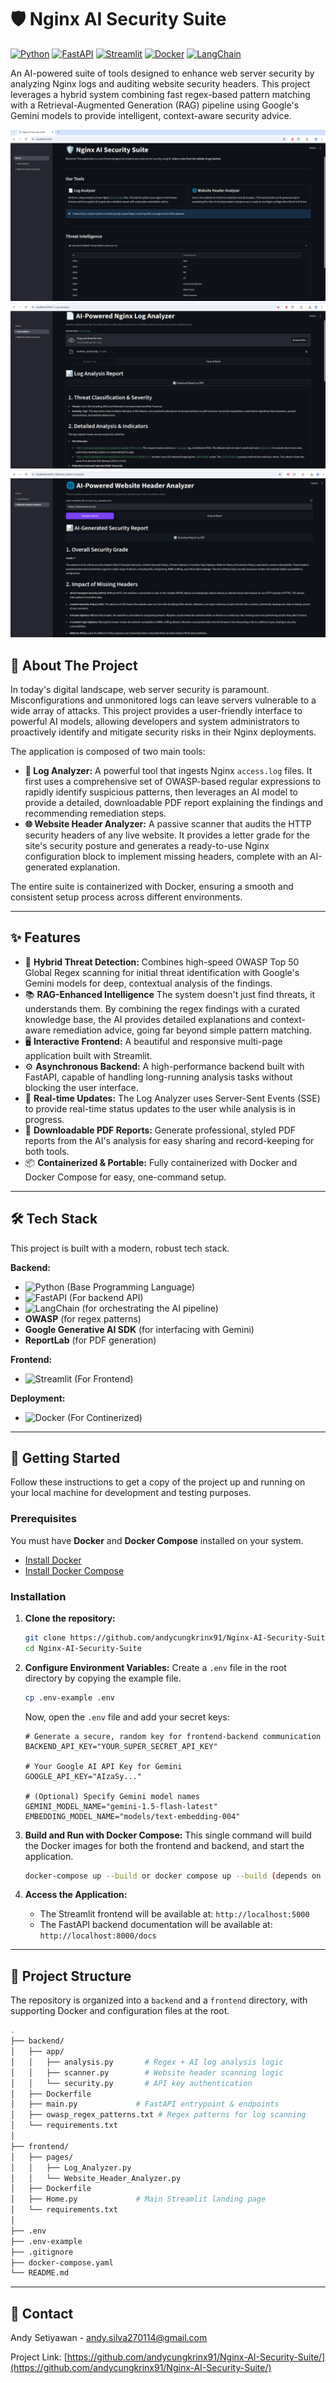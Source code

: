 # 🛡️ Nginx AI Security Suite

[![Python][Python-badge]][Python-url]
[![FastAPI][FastAPI-badge]][FastAPI-url]
[![Streamlit][Streamlit-badge]][Streamlit-url]
[![Docker][Docker-badge]][Docker-url]
[![LangChain][LangChain-badge]][LangChain-url]

An AI-powered suite of tools designed to enhance web server security by analyzing Nginx logs and auditing website security headers. This project leverages a hybrid system combining fast regex-based pattern matching with a Retrieval-Augmented Generation (RAG) pipeline using Google's Gemini models to provide intelligent, context-aware security advice.

![Home Page Screenshot](https://raw.githubusercontent.com/andycungkrinx91/Nginx-AI-Security-Suite/master/images/homepage.png)
![Log Analyzer Page Screenshot](https://raw.githubusercontent.com/andycungkrinx91/Nginx-AI-Security-Suite/master/images/log-analyzer.png)
![Website Header Analyzer Page Screenshot](https://raw.githubusercontent.com/andycungkrinx91/Nginx-AI-Security-Suite/master/images/header-analyzer.png)

## 🧐 About The Project

In today's digital landscape, web server security is paramount. Misconfigurations and unmonitored logs can leave servers vulnerable to a wide array of attacks. This project provides a user-friendly interface to powerful AI models, allowing developers and system administrators to proactively identify and mitigate security risks in their Nginx deployments.

The application is composed of two main tools:

* **📄 Log Analyzer:** A powerful tool that ingests Nginx `access.log` files. It first uses a comprehensive set of OWASP-based regular expressions to rapidly identify suspicious patterns, then leverages an AI model to provide a detailed, downloadable PDF report explaining the findings and recommending remediation steps.
* **🌐 Website Header Analyzer:** A passive scanner that audits the HTTP security headers of any live website. It provides a letter grade for the site's security posture and generates a ready-to-use Nginx configuration block to implement missing headers, complete with an AI-generated explanation.

The entire suite is containerized with Docker, ensuring a smooth and consistent setup process across different environments.

---

## ✨ Features

* 🚀 **Hybrid Threat Detection:** Combines high-speed OWASP Top 50 Global Regex scanning for initial threat identification with Google's Gemini models for deep, contextual analysis of the findings.
* 📚 **RAG-Enhanced Intelligence** The system doesn't just find threats, it understands them. By combining the regex findings with a curated knowledge base, the AI provides detailed explanations and context-aware remediation advice, going far beyond simple pattern matching.
* 🖥️ **Interactive Frontend:** A beautiful and responsive multi-page application built with Streamlit.
* ⚙️ **Asynchronous Backend:** A high-performance backend built with FastAPI, capable of handling long-running analysis tasks without blocking the user interface.
* 🔄 **Real-time Updates:** The Log Analyzer uses Server-Sent Events (SSE) to provide real-time status updates to the user while analysis is in progress.
* 📄 **Downloadable PDF Reports:** Generate professional, styled PDF reports from the AI's analysis for easy sharing and record-keeping for both tools.
* 📦 **Containerized & Portable:** Fully containerized with Docker and Docker Compose for easy, one-command setup.

---

## 🛠️ Tech Stack

This project is built with a modern, robust tech stack.

**Backend:**
* ![Python][Python-badge] (Base Programming Language)
* ![FastAPI][FastAPI-badge] (For backend API)
* ![LangChain][LangChain-badge] (for orchestrating the AI pipeline)
* **OWASP** (for regex patterns)
* **Google Generative AI SDK** (for interfacing with Gemini)
* **ReportLab** (for PDF generation)

**Frontend:**
* ![Streamlit][Streamlit-badge] (For Frontend)

**Deployment:**
* ![Docker][Docker-badge] (For Continerized)

---

## 🚀 Getting Started

Follow these instructions to get a copy of the project up and running on your local machine for development and testing purposes.

### Prerequisites

You must have **Docker** and **Docker Compose** installed on your system.
* [Install Docker](https://docs.docker.com/get-docker/)
* [Install Docker Compose](https://docs.docker.com/compose/install/)

### Installation

1.  **Clone the repository:**
    ```sh
    git clone https://github.com/andycungkrinx91/Nginx-AI-Security-Suite.git
    cd Nginx-AI-Security-Suite
    ```

2.  **Configure Environment Variables:**
    Create a `.env` file in the root directory by copying the example file.
    ```sh
    cp .env-example .env
    ```
    Now, open the `.env` file and add your secret keys:
    ```env
    # Generate a secure, random key for frontend-backend communication
    BACKEND_API_KEY="YOUR_SUPER_SECRET_API_KEY"

    # Your Google AI API Key for Gemini
    GOOGLE_API_KEY="AIzaSy..."

    # (Optional) Specify Gemini model names
    GEMINI_MODEL_NAME="gemini-1.5-flash-latest"
    EMBEDDING_MODEL_NAME="models/text-embedding-004"
    ```

3.  **Build and Run with Docker Compose:**
    This single command will build the Docker images for both the frontend and backend, and start the application.
    ```sh
    docker-compose up --build or docker compose up --build (depends on your docker version)
    ```

4.  **Access the Application:**
    * The Streamlit frontend will be available at: `http://localhost:5000`
    * The FastAPI backend documentation will be available at: `http://localhost:8000/docs`

---

## 📂 Project Structure

The repository is organized into a `backend` and a `frontend` directory, with supporting Docker and configuration files at the root.
```bash
.
├── backend/
│   ├── app/
│   │   ├── analysis.py       # Regex + AI log analysis logic
│   │   ├── scanner.py        # Website header scanning logic
│   │   └── security.py       # API key authentication
│   ├── Dockerfile
│   ├── main.py             # FastAPI entrypoint & endpoints
│   ├── owasp_regex_patterns.txt # Regex patterns for log scanning
│   └── requirements.txt
│
├── frontend/
│   ├── pages/
│   │   ├── Log_Analyzer.py
│   │   └── Website_Header_Analyzer.py
│   ├── Dockerfile
│   ├── Home.py             # Main Streamlit landing page
│   └── requirements.txt
│
├── .env
├── .env-example
├── .gitignore
├── docker-compose.yaml
└── README.md
```

---

## 👤 Contact

Andy Setiyawan - [andy.silva270114@gmail.com](mailto:andy.silva270114@gmail.com)

Project Link: [https://github.com/andycungkrinx91/Nginx-AI-Security-Suite/](https://github.com/andycungkrinx91/Nginx-AI-Security-Suite/)

[Python-badge]: https://img.shields.io/badge/Python-3776AB?style=for-the-badge&logo=python&logoColor=white
[Python-url]: https://www.python.org/
[FastAPI-badge]: https://img.shields.io/badge/FastAPI-009688?style=for-the-badge&logo=fastapi&logoColor=white
[FastAPI-url]: https://fastapi.tiangolo.com/
[Streamlit-badge]: https://img.shields.io/badge/Streamlit-FF4B4B?style=for-the-badge&logo=streamlit&logoColor=white
[Streamlit-url]: https://streamlit.io/
[Docker-badge]: https://img.shields.io/badge/Docker-2496ED?style=for-the-badge&logo=docker&logoColor=white
[Docker-url]: https://www.docker.com/
[LangChain-badge]: https://img.shields.io/badge/LangChain-1E90FF?style=for-the-badge
[LangChain-url]: https://www.langchain.com/